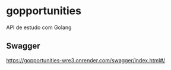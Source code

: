 # gopportunities
API de estudo com Golang

## Swagger
https://gopportunities-wre3.onrender.com/swagger/index.html#/

